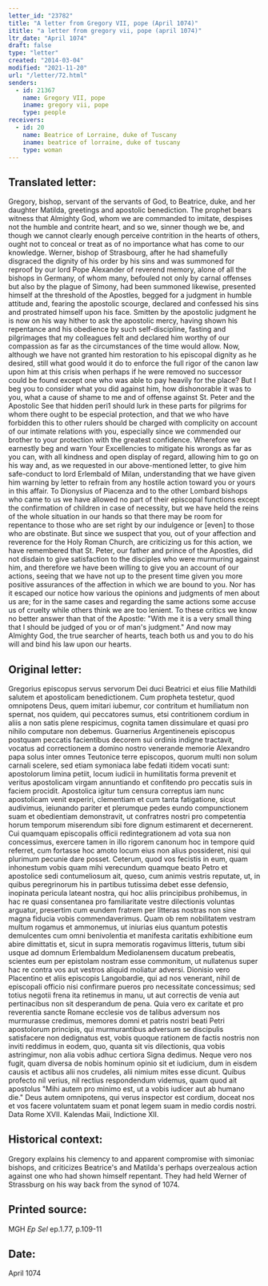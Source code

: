 ```yaml
---
letter_id: "23782"
title: "A letter from Gregory VII, pope (April 1074)"
ititle: "a letter from gregory vii, pope (april 1074)"
ltr_date: "April 1074"
draft: false
type: "letter"
created: "2014-03-04"
modified: "2021-11-20"
url: "/letter/72.html"
senders:
  - id: 21367
    name: Gregory VII, pope
    iname: gregory vii, pope
    type: people
receivers:
  - id: 20
    name: Beatrice of Lorraine, duke of Tuscany
    iname: beatrice of lorraine, duke of tuscany
    type: woman
---
```

<h2> Translated letter:</h2>Gregory, bishop, servant of the servants of God, to Beatrice, duke, and her daughter Matilda, greetings and apostolic benediction.
The prophet bears witness that Almighty God, whom we are commanded to imitate, despises not the humble and contrite heart, and so we, sinner though we be, and though we cannot clearly enough perceive contrition in the hearts of others, ought not to conceal or treat as of no importance what has come to our knowledge. Werner, bishop of Strasbourg, after he had shamefully disgraced the dignity of his order by his sins and was summoned for reproof by our lord Pope Alexander of reverend memory, alone of all the bishops in Germany, of whom many, befouled not only by carnal offenses but also by the plague of Simony, had been summoned likewise, presented himself at the threshold of the Apostles, begged for a judgment in humble attitude and, fearing the apostolic scourge, declared and confessed his sins and prostrated himself upon his face. Smitten by the apostolic judgment he is now on his way hither to ask the apostolic mercy, having shown his repentance and his obedience by such self-discipline, fasting and pilgrimages that my colleagues felt and declared him worthy of our compassion as far as the circumstances of the time would allow.
Now, although we have not granted him restoration to his episcopal dignity as he desired, still what good would it do to enforce the full rigor of the canon law upon him at this crisis when perhaps if he were removed no successor could be found except one who was able to pay heavily for the place?
But I beg you to consider what you did against him, how dishonorable it was to you, what a cause of shame to me and of offense against St. Peter and the Apostolic See that hidden peri1 should lurk in these parts for pilgrims for whom there ought to be especial protection, and that we who have forbidden this to other rulers should be charged with complicity on account of our intimate relations with you, especially since we commended our brother to your protection with the greatest confidence.
Wherefore we earnestly beg and warn Your Excellencies to mitigate his wrongs as far as you can, with all kindness and open display of regard, allowing him to go on his way and, as we requested in our above-mentioned letter, to give him safe-conduct to lord Erlembald of Milan, understanding that we have given him warning by letter to refrain from any hostile action toward you or yours in this affair.
To Dionysius of Piacenza and to the other Lombard bishops who came to us we have allowed no part of their episcopal functions except the confirmation of children in case of necessity, but we have held the reins of the whole situation in our hands so that there may be room for repentance to those who are set right by our indulgence or [even] to those who are obstinate. But since we suspect that you, out of your affection and reverence for the Holy Roman Church, are criticizing us for this action, we have remembered that St. Peter, our father and prince of the Apostles, did not disdain to give satisfaction to the disciples who were murmuring against him, and therefore we have been willing to give you an account of our actions, seeing that we have not up to the present time given you more positive assurances of the affection in which we are bound to you. Nor has it escaped our notice how various the opinions and judgments of men about us are; for in the same cases and regarding the same actions some accuse us of cruelty while others think we are too lenient. To these critics we know no better answer than that of the Apostle: "With me it is a very small thing that I should be judged of you or of man's judgment."
And now may Almighty God, the true searcher of hearts, teach both us and you to do his will and bind his law upon our hearts.
<h2 class="mt-4"> Original letter:</h2>Gregorius episcopus servus servorum Dei duci Beatrici et eius filie Mathildi salutem et apostolicam benedictionem.
Cum propheta testetur, quod omnipotens Deus, quem imitari iubemur, cor contritum et humiliatum non spernat, nos quidem, qui peccatores sumus, etsi contritionem cordium in aliis a non satis plene respicimus, cognita tamen dissimulare et quasi pro nihilo computare non debemus. Guarnerius Argentineneis episcopus postquam peccatis facientibus decorem sui ordinis indigne tractavit, vocatus ad correctionem a domino nostro venerande memorie Alexandro papa solus inter omnes Teutonice terre episcopos, quorum multi non solum carnali scelere, sed etiam symoniaca labe fedati itidem vocati sunt: apostolorum limina petiit, locum iudicii in humilitatis forma prevenit et veritus apostolicam virgam annuntiando et confitendo pro peccatis suis in faciem procidit. Apostolica igitur tum censura correptus iam nunc apostolicam venit experiri, clementiam et cum tanta fatigatione, sicut audivimus, ieiunando pariter et plerumque pedes eundo compunctionem suam et obedientiam demonstravit, ut confratres nostri pro competentia horum temporum miserendum sibi fore dignum estimarent et decernerent. Cui quamquam episcopalis officii redintegrationem ad vota sua non concessimus, exercere tamen in illo rigorem canonum hoc in tempore quid referret, cum fortasse hoc amoto locum eius non alius possideret, nisi qui plurimum pecunie dare posset. Ceterum, quod vos fecistis in eum, quam inhonestum vobis quam mihi verecundum quamque beato Petro et apostolice sedi contumeliosum ait, queso, cum animis vestris reputate, ut, in quibus peregrinorum his in partibus tutissima debet esse defensio, inopinata pericula lateant nostra, qui hoc aliis principibus prohibemus, in hac re quasi consentanea pro familiaritate vestre dilectionis voluntas arguatur, presertim cum eundem fratrem per litteras nostras non sine magna fiducia vobis commendaverimus. Quam ob rem nobilitatem vestram multum rogamus et ammonemus, ut iniurias eius quantum potestis demulcentes cum omni benivolentia et manifesta caritatis exhibitione eum abire dimittatis et, sicut in supra memoratis rogavimus litteris, tutum sibi usque ad domnum Erlembaldum Mediolanensem ducatum prebeatis, scientes eum per epistolam nostram esse commonitum, ut nullatenus super hac re contra vos aut vestros aliquid moliatur adversi.
Dionisio vero Placentino et aliis episcopis Langobardie, qui ad nos venerant, nihil de episcopali officio nisi confirmare pueros pro necessitate concessimus; sed totius negotii frena ita retinemus in manu, ut aut correctis de venia aut pertinacibus non sit desperandum de pena. Quia vero ex caritate et pro reverentia sancte Romane ecclesie vos de talibus adversum nos murmurasse credimus, memores domni et patris nostri beati Petri apostolorum principis, qui murmurantibus adversum se discipulis satisfacere non dedignatus est, vobis quoque rationem de factis nostris non inviti reddimus in eodem, quo, quanta sit vis dilectionis, qua vobis astringimur, non alia vobis adhuc certiora Signa dedimus. Neque vero nos fugit, quam diversa de nobis hominum opinio sit et iudicium, dum in eisdem causis et actibus alii nos crudeles, alii nimium mites esse dicunt. Quibus profecto nil verius, nil rectius respondendum videmus, quam quod ait apostolus "Mihi autem pro minimo est, ut a vobis iudicer aut ab humano die."
Deus autem omnipotens, qui verus inspector est cordium, doceat nos et vos facere voluntatem suam et ponat legem suam in medio cordis nostri. Data Rome XVII. Kalendas Maii, Indictione XII.
<h2 class="mt-4"> Historical context:</h2>Gregory explains his clemency to and apparent compromise with simoniac bishops, and criticizes Beatrice's and Matilda's perhaps overzealous action against one who had shown himself repentant.  They had held Werner of Strassburg on his way back from the synod of 1074.
<h2 class="mt-4"> Printed source:</h2><p>MGH <em>Ep Sel</em> ep.1.77, p.109-11</p><h2 class="mt-4"> Date:</h2>April 1074